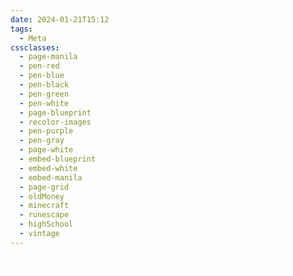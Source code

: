 ```yaml
---
date: 2024-01-21T15:12
tags:
  - Meta
cssclasses:
  - page-manila
  - pen-red
  - pen-blue
  - pen-black
  - pen-green
  - pen-white
  - page-blueprint
  - recolor-images
  - pen-purple
  - pen-gray
  - page-white
  - embed-blueprint
  - embed-white
  - embed-manila
  - page-grid
  - oldMoney
  - minecraft
  - runescape
  - highSchool
  - vintage
---
```

<div style="background-color=black;color:white">
<i>This page is only for keeping CSS classes ready for autocomplete.</i>
</div>